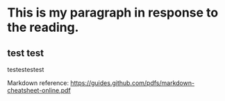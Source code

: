 
# This is my paragraph in response to the reading.

## test test

testestestest

Markdown reference: https://guides.github.com/pdfs/markdown-cheatsheet-online.pdf

